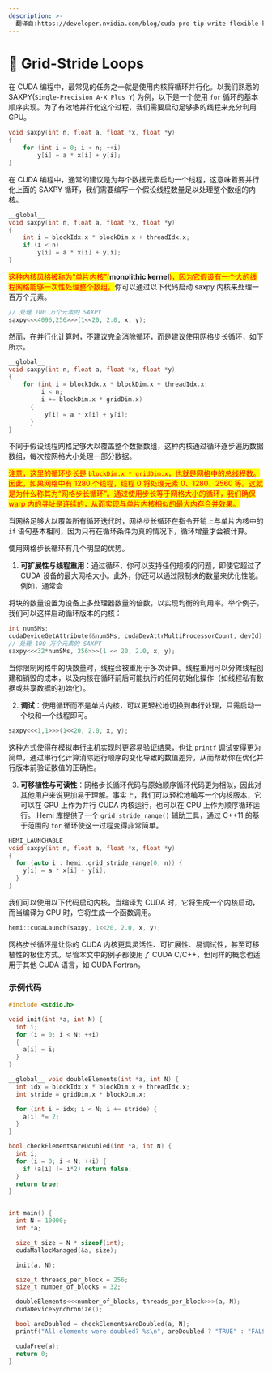 ```yaml
---
description: >-
  翻译自:https://developer.nvidia.com/blog/cuda-pro-tip-write-flexible-kernels-grid-stride-loops/
---
```


# 🤫 Grid-Stride Loops

在 CUDA 编程中，最常见的任务之一就是使用内核将循环并行化。以我们熟悉的 SAXPY(`Single-Precision A·X Plus Y`) 为例，以下是一个使用 `for` 循环的基本顺序实现。为了有效地并行化这个过程，我们需要启动足够多的线程来充分利用 GPU。

```cpp
void saxpy(int n, float a, float *x, float *y)
{
    for (int i = 0; i < n; ++i)
        y[i] = a * x[i] + y[i];
}
```

在 CUDA 编程中，通常的建议是为每个数据元素启动一个线程，这意味着要并行化上面的 SAXPY 循环，我们需要编写一个假设线程数量足以处理整个数组的内核。

```cpp
__global__
void saxpy(int n, float a, float *x, float *y)
{
    int i = blockIdx.x * blockDim.x + threadIdx.x;
    if (i < n) 
        y[i] = a * x[i] + y[i];
}
```

<mark style="color:red;">这种内核风格被称为“单片内核”(</mark>**monolithic kernel**<mark style="color:red;">)，因为它假设有一个大的线程网格能够一次性处理整个数组。</mark>你可以通过以下代码启动 saxpy 内核来处理一百万个元素。

```cpp
// 处理 100 万个元素的 SAXPY
saxpy<<<4096,256>>>(1<<20, 2.0, x, y);
```

然而，在并行化计算时，不建议完全消除循环，而是建议使用网格步长循环，如下所示。

```cpp
__global__
void saxpy(int n, float a, float *x, float *y)
{
    for (int i = blockIdx.x * blockDim.x + threadIdx.x; 
         i < n; 
         i += blockDim.x * gridDim.x) 
      {
          y[i] = a * x[i] + y[i];
      }
}
```

不同于假设线程网格足够大以覆盖整个数据数组，这种内核通过循环逐步遍历数据数组，每次按网格大小处理一部分数据。

<mark style="color:red;">注意，这里的循环步长是</mark> <mark style="color:red;"></mark><mark style="color:red;">`blockDim.x * gridDim.x`</mark><mark style="color:red;">，也就是网格中的总线程数。因此，如果网格中有 1280 个线程，线程 0 将处理元素 0、1280、2560 等。这就是为什么称其为“网格步长循环”。通过使用步长等于网格大小的循环，我们确保 warp 内的寻址是连续的，从而实现与单片内核相似的最大内存合并效果。</mark>

当网格足够大以覆盖所有循环迭代时，网格步长循环在指令开销上与单片内核中的 `if` 语句基本相同，因为只有在循环条件为真的情况下，循环增量才会被计算。

使用网格步长循环有几个明显的优势。

1. **可扩展性与线程重用**：通过循环，你可以支持任何规模的问题，即使它超过了 CUDA 设备的最大网格大小。此外，你还可以通过限制块的数量来优化性能。例如，通常会

将块的数量设置为设备上多处理器数量的倍数，以实现均衡的利用率。举个例子，我们可以这样启动循环版本的内核：

```cpp
int numSMs;
cudaDeviceGetAttribute(&numSMs, cudaDevAttrMultiProcessorCount, devId);
// 处理 100 万个元素的 SAXPY
saxpy<<<32*numSMs, 256>>>(1 << 20, 2.0, x, y);
```

当你限制网格中的块数量时，线程会被重用于多次计算。线程重用可以分摊线程创建和销毁的成本，以及内核在循环前后可能执行的任何初始化操作（如线程私有数据或共享数据的初始化）。

2. **调试**：使用循环而不是单片内核，可以更轻松地切换到串行处理，只需启动一个块和一个线程即可。

```cpp
saxpy<<<1,1>>>(1<<20, 2.0, x, y);
```

这种方式使得在模拟串行主机实现时更容易验证结果，也让 `printf` 调试变得更为简单，通过串行化计算消除运行顺序的变化导致的数值差异，从而帮助你在优化并行版本前验证数值的正确性。

3. **可移植性与可读性**：网格步长循环代码与原始顺序循环代码更为相似，因此对其他用户来说更加易于理解。事实上，我们可以轻松地编写一个内核版本，它可以在 GPU 上作为并行 CUDA 内核运行，也可以在 CPU 上作为顺序循环运行。 Hemi 库提供了一个 `grid_stride_range()` 辅助工具，通过 C++11 的基于范围的 `for` 循环使这一过程变得非常简单。

```cpp
HEMI_LAUNCHABLE
void saxpy(int n, float a, float *x, float *y)
{
  for (auto i : hemi::grid_stride_range(0, n)) {
    y[i] = a * x[i] + y[i];
  }
}
```

我们可以使用以下代码启动内核，当编译为 CUDA 时，它将生成一个内核启动，而当编译为 CPU 时，它将生成一个函数调用。

```cpp
hemi::cudaLaunch(saxpy, 1<<20, 2.0, x, y);
```

网格步长循环是让你的 CUDA 内核更具灵活性、可扩展性、易调试性，甚至可移植性的极佳方式。尽管本文中的例子都使用了 CUDA C/C++，但同样的概念也适用于其他 CUDA 语言，如 CUDA Fortran。

### 示例代码

```cpp
#include <stdio.h>

void init(int *a, int N) {
  int i;
  for (i = 0; i < N; ++i)
  {
    a[i] = i;
  }
}

__global__ void doubleElements(int *a, int N) {
  int idx = blockIdx.x * blockDim.x + threadIdx.x;
  int stride = gridDim.x * blockDim.x;

  for (int i = idx; i < N; i += stride) {
    a[i] *= 2;
  }
}

bool checkElementsAreDoubled(int *a, int N) {
  int i;
  for (i = 0; i < N; ++i) {
    if (a[i] != i*2) return false;
  }
  return true;
}


int main() {
  int N = 10000;
  int *a;

  size_t size = N * sizeof(int);
  cudaMallocManaged(&a, size);

  init(a, N);

  size_t threads_per_block = 256;
  size_t number_of_blocks = 32;

  doubleElements<<<number_of_blocks, threads_per_block>>>(a, N);
  cudaDeviceSynchronize();

  bool areDoubled = checkElementsAreDoubled(a, N);
  printf("All elements were doubled? %s\n", areDoubled ? "TRUE" : "FALSE");

  cudaFree(a);
  return 0;
}
```

